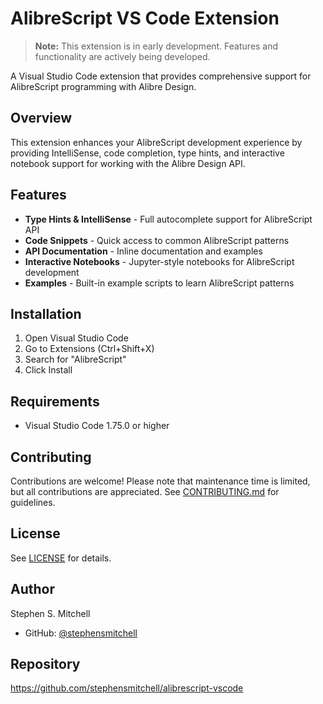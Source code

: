# AlibreScript VS Code Extension

> **Note:** This extension is in early development. Features and functionality are actively being developed.

A Visual Studio Code extension that provides comprehensive support for AlibreScript programming with Alibre Design.

## Overview

This extension enhances your AlibreScript development experience by providing IntelliSense, code completion, type hints, and interactive notebook support for working with the Alibre Design API.

## Features

- **Type Hints & IntelliSense** - Full autocomplete support for AlibreScript API
- **Code Snippets** - Quick access to common AlibreScript patterns
- **API Documentation** - Inline documentation and examples
- **Interactive Notebooks** - Jupyter-style notebooks for AlibreScript development
- **Examples** - Built-in example scripts to learn AlibreScript patterns

## Installation

1. Open Visual Studio Code
2. Go to Extensions (Ctrl+Shift+X)
3. Search for "AlibreScript"
4. Click Install

## Requirements

- Visual Studio Code 1.75.0 or higher

## Contributing

Contributions are welcome! Please note that maintenance time is limited, but all contributions are appreciated. See [CONTRIBUTING.md](.github/CONTRIBUTING.md) for guidelines.

## License

See [LICENSE](LICENSE) for details.

## Author

Stephen S. Mitchell
- GitHub: [@stephensmitchell](https://github.com/stephensmitchell)

## Repository

https://github.com/stephensmitchell/alibrescript-vscode
